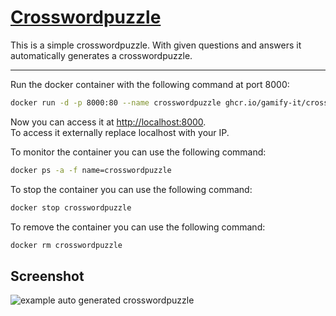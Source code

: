 # [Crosswordpuzzle](https://github.com/Gamify-IT/crosswordpuzzle)

This is a simple crosswordpuzzle. With given questions and answers it automatically generates a crosswordpuzzle.  

---

Run the docker container with the following command at port 8000:

```sh
docker run -d -p 8000:80 --name crosswordpuzzle ghcr.io/gamify-it/crosswordpuzzle:latest
```

Now you can access it at [http://localhost:8000](http://localhost:8000).  
To access it externally replace localhost with your IP.  

To monitor the container you can use the following command:

```sh
docker ps -a -f name=crosswordpuzzle
```

To stop the container you can use the following command:

```sh
docker stop crosswordpuzzle
```

To remove the container you can use the following command:

```sh
docker rm crosswordpuzzle
```

## Screenshot

![example auto generated crosswordpuzzle](https://user-images.githubusercontent.com/44726248/169154288-f37c3e86-d8ad-4e78-b2a3-c2cb6645a2d7.png "crosswordpuzzle")
